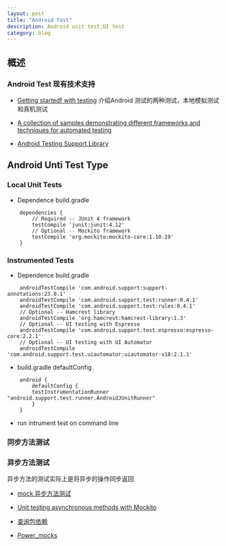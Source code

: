 ```yaml
---
layout: post
title: "Android Test"
description: Android unit test,UI test
category: blog
---
```


## 概述
### Android Test 现有技术支持
* [Getting startedf with testing](https://developer.android.com/training/testing/start/index.html)
  介绍Android 测试的两种测试，本地模拟测试和真机测试
* [A collection of samples demonstrating different frameworks and techniques for automated testing](https://github.com/googlesamples/android-testing)

* [Android Testing Support Library](https://google.github.io/android-testing-support-library/docs/index.html)

## Android Unti Test Type
### Local Unit Tests
  * Dependence build.gradle
```
	dependencies {
	    // Required -- JUnit 4 framework
	    testCompile 'junit:junit:4.12'
	    // Optional -- Mockito framework
	    testCompile 'org.mockito:mockito-core:1.10.19'
	}
```
### Instrumented Tests
  * Dependence build.gradle

```
    androidTestCompile 'com.android.support:support-annotations:23.0.1'
    androidTestCompile 'com.android.support.test:runner:0.4.1'
    androidTestCompile 'com.android.support.test:rules:0.4.1'
    // Optional -- Hamcrest library
    androidTestCompile 'org.hamcrest:hamcrest-library:1.3'
    // Optional -- UI testing with Espresso
    androidTestCompile 'com.android.support.test.espresso:espresso-core:2.2.1'
    // Optional -- UI testing with UI Automator
    androidTestCompile 'com.android.support.test.uiautomator:uiautomator-v18:2.1.1'

```
  * build.gradle defaultConfig
```
	android {
	    defaultConfig {
		testInstrumentationRunner "android.support.test.runner.AndroidJUnitRunner"
	    }
	}

```

  * run intrument test on command line


### 同步方法测试

### 异步方法测试
 异步方法的测试实际上是将异步的操作同步返回
 * [mock 异步方法测试](https://hungyanbin.gitbooks.io/android-unit-test/content/chapter5.html)
 * [Unit testing asynchronous methods with Mockito](http://fernandocejas.com/2014/04/08/unit-testing-asynchronous-methods-with-mockito/)

 * [查询包依赖](https://www.versioneye.com/java/org.powermock:powermock-module-junit4/1.6.4)
 * [Power_mocks](https://github.com/jayway/powermock/wiki/MockitoUsage#mocking-static-method)